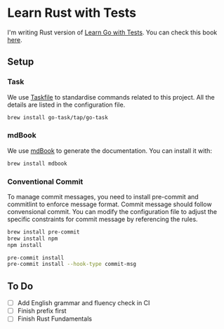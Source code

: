 # Learn Rust with Tests

I'm writing Rust version of [Learn Go with Tests](https://github.com/quii/learn-go-with-tests?tab=readme-ov-file). You can check this book [here](https://peppydays.github.io/learn-rust-with-tests/).

## Setup

### Task

We use [Taskfile](https://taskfile.dev/) to standardise commands related to this project. All the details are listed in the configuration file.

```bash
brew install go-task/tap/go-task
```

### mdBook

We use [mdBook](https://github.com/rust-lang/mdBook) to generate the documentation. You can install it with:

```bash
brew install mdbook
```

### Conventional Commit

To manage commit messages, you need to install pre-commit and commitlint to enforce message format. Commit message should follow convensional commit. You can modify the configuration file to adjust the specific constraints for commit message by referencing the rules.

```bash
brew install pre-commit
brew install npm
npm install

pre-commit install
pre-commit install --hook-type commit-msg
```

## To Do

- [ ] Add English grammar and fluency check in CI
- [ ] Finish prefix first
- [ ] Finish Rust Fundamentals
